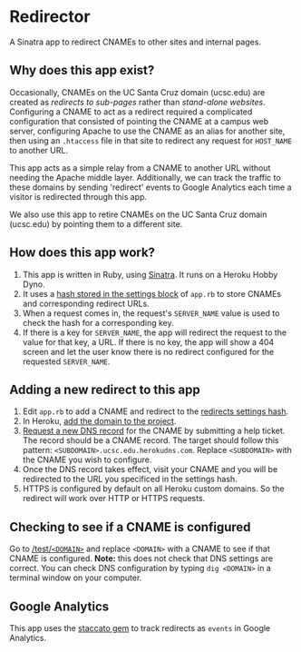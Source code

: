 # Redirector

A Sinatra app to redirect CNAMEs to other sites and internal pages.

## Why does this app exist?

Occasionally, CNAMEs on the UC Santa Cruz domain (ucsc.edu) are created as _redirects to sub-pages_ rather than _stand-alone websites_. Configuring a CNAME to act as a redirect required a complicated configuration that consisted of pointing the CNAME at a campus web server, configuring Apache to use the CNAME as an alias for another site, then using an `.htaccess` file in that site to redirect any request for `HOST_NAME` to another URL.

This app acts as a simple relay from a CNAME to another URL without needing the Apache middle layer. Additionally, we can track the traffic to these domains by sending 'redirect' events to Google Analytics each time a visitor is redirected through this app.

We also use this app to retire CNAMEs on the UC Santa Cruz domain (ucsc.edu) by pointing them to a different site.

## How does this app work?

1. This app is written in Ruby, using [Sinatra][1]. It runs on a Heroku Hobby Dyno.
2. It uses a [hash stored in the settings block][2] of `app.rb` to store CNAMEs and corresponding redirect URLs.
3. When a request comes in, the request's `SERVER_NAME` value is used to check the hash for a corresponding key.
4. If there is a key for `SERVER_NAME`, the app will redirect the request to the value for that key, a URL. If there is no key, the app will show a 404 screen and let the user know there is no redirect configured for the requested `SERVER_NAME`.

## Adding a new redirect to this app

1. Edit `app.rb` to add a CNAME and redirect to the [redirects settings hash][2].
2. In Heroku, [add the domain to the project][3].
3. [Request a new DNS record][4] for the CNAME by submitting a help ticket. The record should be a CNAME record. The target should follow this pattern: `<SUBDOMAIN>.ucsc.edu.herokudns.com`. Replace `<SUBDOMAIN>` with the CNAME you wish to configure.
4. Once the DNS record takes effect, visit your CNAME and you will be redirected to the URL you specificed in the settings hash.
5. HTTPS is configured by default on all Heroku custom domains. So the redirect will work over HTTP or HTTPS requests.
 
## Checking to see if a CNAME is configured

Go to [/test/`<DOMAIN>`][5] and replace `<DOMAIN>` with a CNAME to see if that CNAME is configured. **Note:** this does not check that DNS settings are correct. You can check DNS configuration by typing `dig <DOMAIN>` in a terminal window on your computer.

## Google Analytics

This app uses the [staccato gem][6] to track redirects as `events` in Google Analytics.

[1]: http://sinatrarb.com
[2]: https://github.com/ucsc/ucsc-redirector/blob/master/app.rb#L8
[3]: https://devcenter.heroku.com/articles/custom-domains
[4]: https://its.ucsc.edu/network/hostnames/
[5]: https://ucsc-redirector.herokuapp.com/test/
[6]: https://rubygems.org/gems/staccato